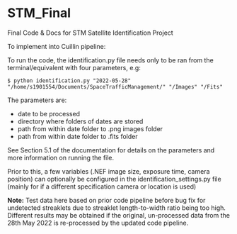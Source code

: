 # STM_Final
Final Code &amp; Docs for STM Satellite Identification Project

To implement into Cuillin pipeline:

To run the code, the identification.py file needs only to be ran from the terminal/equivalent with four parameters, e.g: 

    $ python identification.py "2022-05-28" "/home/s1901554/Documents/SpaceTrafficManagement/" "/Images" "/Fits"
    
The parameters are:

- date to be processed
- directory where folders of dates are stored
- path from within date folder to .png images folder
- path from within date folder to .fits folder

See Section 5.1 of the documentation for details on the parameters and more information on running the file.

Prior to this, a few variables (.NEF image size, exposure time, camera position) can optionally be configured in the identification_settings.py file (mainly for if a different specification camera or location is used)

__Note:__ Test data here based on prior code pipeline before bug fix for undetected streaklets due to streaklet length-to-width ratio being too high. Different results may be obtained if the original, un-processed data from the 28th May 2022 is re-processed by the updated code pipeline.
